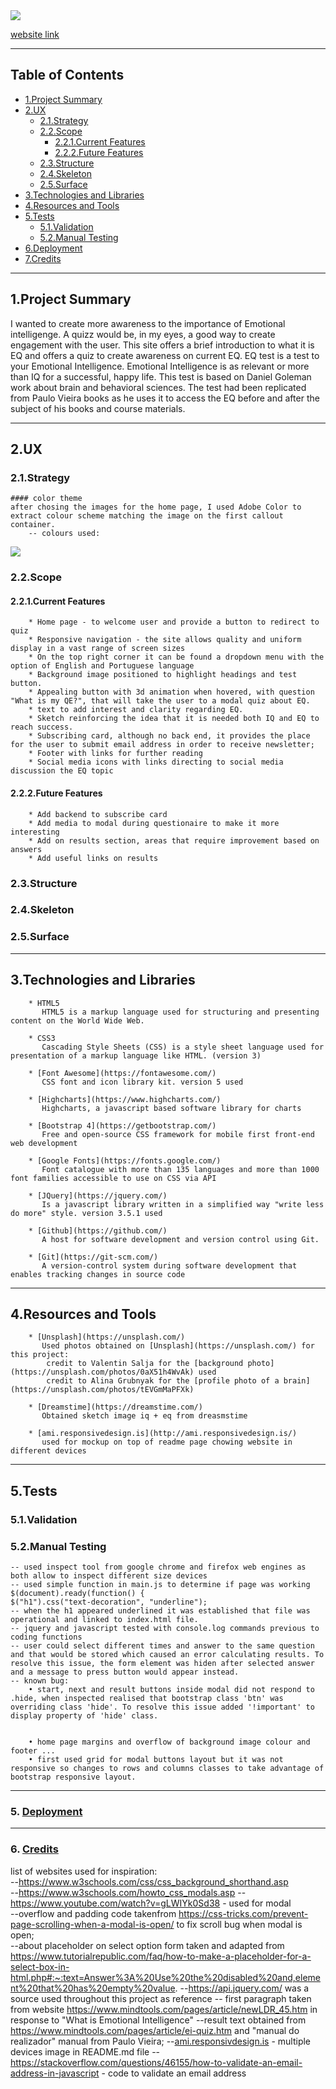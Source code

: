 <img src="assets/images/multiple-devices2.jpeg" style="margin: 0;">

[website link](https://veraleitaodev.github.io/EQ_test/)

---

## Table of Contents

- [1.Project Summary](#1.Project-Summary)
- [2.UX](#2.UX)
  - [2.1.Strategy](#2.1.Strategy)
  - [2.2.Scope](#2.2.Scope)
    - [2.2.1.Current Features](#2.2.1.Current-Features)
    - [2.2.2.Future Features](#2.2.2.Future-Features)
  - [2.3.Structure](#2.4.Structure)
  - [2.4.Skeleton](#2.5.Skeleton)
  - [2.5.Surface](#2.6.Surface)
- [3.Technologies and Libraries](#3.Technologies-and-Libraries)
- [4.Resources and Tools](#4.Resources-and-Tools)
- [5.Tests](#5.Tests)
  - [5.1.Validation](#5.1.Validation)
  - [5.2.Manual Testing](#5.2.Manual-Testing)
- [6.Deployment](#6.Deployment)
- [7.Credits](#7.Credits)

---


## 1.Project Summary

I wanted to create more awareness to the importance of Emotional intelligenge.
A quizz would be, in my eyes, a good way to create engagement with the user. This site offers a brief introduction to what it is EQ and offers a quiz to create awareness on current EQ.
EQ test is a test to your Emotional Intelligence. Emotional Intelligence is as relevant or more than IQ for a successful, happy life.
This test is based on Daniel Goleman work about brain and behavioral sciences. The test had been replicated from Paulo Vieira books as he uses it to access the EQ before and after the subject of his books and course materials.

___

## 2.UX

### 2.1.Strategy

    #### color theme
    after chosing the images for the home page, I used Adobe Color to extract colour scheme matching the image on the first callout container.
        -- colours used:

<img src="assets/images/color-scheme.jpeg">

### 2.2.Scope

#### 2.2.1.Current Features


        * Home page - to welcome user and provide a button to redirect to quiz
        * Responsive navigation - the site allows quality and uniform display in a vast range of screen sizes
        * On the top right corner it can be found a dropdown menu with the option of English and Portuguese language
        * Background image positioned to highlight headings and test button. 
        * Appealing button with 3d animation when hovered, with question "What is my QE?", that will take the user to a modal quiz about EQ.  
        * text to add interest and clarity regarding EQ. 
        * Sketch reinforcing the idea that it is needed both IQ and EQ to reach success. 
        * Subscribing card, although no back end, it provides the place for the user to submit email address in order to receive newsletter;
        * Footer with links for further reading
        * Social media icons with links directing to social media discussion the EQ topic


#### 2.2.2.Future Features


        * Add backend to subscribe card
        * Add media to modal during questionaire to make it more interesting
        * Add on results section, areas that require improvement based on answers
        * Add useful links on results
### 2.3.Structure

### 2.4.Skeleton

### 2.5.Surface

___

## 3.Technologies and Libraries

        * HTML5 
           HTML5 is a markup language used for structuring and presenting content on the World Wide Web.
        
        * CSS3
           Cascading Style Sheets (CSS) is a style sheet language used for presentation of a markup language like HTML. (version 3)
        
        * [Font Awesome](https://fontawesome.com/) 
           CSS font and icon library kit. version 5 used
        
        * [Highcharts](https://www.highcharts.com/)
           Highcharts, a javascript based software library for charts

        * [Bootstrap 4](https://getbootstrap.com/)
           Free and open-source CSS framework for mobile first front-end web development

        * [Google Fonts](https://fonts.google.com/)
           Font catalogue with more than 135 languages and more than 1000 font families accessible to use on CSS via API

        * [JQuery](https://jquery.com/)
           Is a javascript library written in a simplified way "write less do more" style. version 3.5.1 used
        
        * [Github](https://github.com/)
           A host for software development and version control using Git.

        * [Git](https://git-scm.com/)
           A version-control system during software development that enables tracking changes in source code
          
___

## 4.Resources and Tools
        * [Unsplash](https://unsplash.com/)
           Used photos obtained on [Unsplash](https://unsplash.com/) for this project:
            credit to Valentin Salja for the [background photo](https://unsplash.com/photos/0aX51h4WvAk) used
            credit to Alina Grubnyak for the [profile photo of a brain](https://unsplash.com/photos/tEVGmMaPFXk) 

        * [Dreamstime](https://dreamstime.com/)
           Obtained sketch image iq + eq from dreasmstime

        * [ami.responsivedesign.is](http://ami.responsivedesign.is/)
           used for mockup on top of readme page chowing website in different devices

        
___

## 5.Tests

### 5.1.Validation

### 5.2.Manual Testing

    -- used inspect tool from google chrome and firefox web engines as both allow to inspect different size devices
    -- used simple function in main.js to determine if page was working $(document).ready(function() {
    $("h1").css("text-decoration", "underline");
    -- when the h1 appeared underlined it was established that file was operational and linked to index.html file.
    -- jquery and javascript tested with console.log commands previous to coding functions
    -- user could select different times and answer to the same question and that would be stored which caused an error calculating results. To resolve this issue, the form element was hiden after selected answer and a message to press button would appear instead.
    -- known bug:
        • start, next and result buttons inside modal did not respond to .hide, when inspected realised that bootstrap class 'btn' was overriding class 'hide'. To resolve this issue added '!important' to display property of 'hide' class.


        • home page margins and overflow of background image colour and footer ...
        • first used grid for modal buttons layout but it was not responsive so changes to rows and columns classes to take advantage of bootstrap responsive layout.
___

### 5. [Deployment](#deployment)

___

### 6. [Credits](#credits)

list of websites used for inspiration:  
 --https://www.w3schools.com/css/css_background_shorthand.asp  
 --https://www.w3schools.com/howto_css_modals.asp
--https://www.youtube.com/watch?v=gLWIYk0Sd38 - used for modal  
 --overflow and padding code takenfrom https://css-tricks.com/prevent-page-scrolling-when-a-modal-is-open/ to fix scroll bug when modal is open;  
 --about placeholder on select option form taken and adapted from https://www.tutorialrepublic.com/faq/how-to-make-a-placeholder-for-a-select-box-in-html.php#:~:text=Answer%3A%20Use%20the%20disabled%20and,element%20that%20has%20empty%20value.
--https://api.jquery.com/ was a source used throughout this project as reference
-- first paragraph taken from website https://www.mindtools.com/pages/article/newLDR_45.htm in response to "What is Emotional Intelligence"
--result text obtained from https://www.mindtools.com/pages/article/ei-quiz.htm and "manual do realizador" manual from Paulo Vieira;
--[ami.responsivdesign.is](http://ami.responsivedesign.is) - multiple devices image in README.md file
--https://stackoverflow.com/questions/46155/how-to-validate-an-email-address-in-javascript - code to validate an email address
